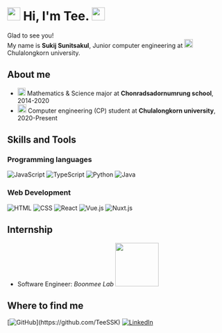 <h1><img src="https://slackmojis.com/emojis/61879-partyblob/download" width="30" /> Hi, I'm Tee. <img src="https://slackmojis.com/emojis/5197-party_blob/download" width="30" /></h1>

<p>Glad to see you! </br> My name is <strong>Sukij Sunitsakul</strong>, Junior computer engineering at <img src="https://slackmojis.com/emojis/28039-study/download" width="20" /> Chulalongkorn university. </p>

## About me
- <img src="https://slackmojis.com/emojis/50100-school2/download" width="18" /> Mathematics & Science major at __Chonradsadornumrung school__, 2014-2020
- <img src="https://slackmojis.com/emojis/54804-university/download" width="20" /> Computer engineering (CP) student at __Chulalongkorn university__, 2020-Present

## Skills and Tools

### Programming languages
![JavaScript](https://img.shields.io/badge/javascript-%23323330.svg?style=for-the-badge&logo=javascript&logoColor=%23F7DF1E)
![TypeScript](https://img.shields.io/badge/typescript-%23007ACC.svg?style=for-the-badge&logo=typescript&logoColor=white)
![Python](https://img.shields.io/badge/python-3670A0?style=for-the-badge&logo=python&logoColor=ffdd54)
![Java](https://img.shields.io/badge/java-%23ED8B00.svg?style=for-the-badge&logo=java&logoColor=white)

### Web Development
![HTML](https://img.shields.io/badge/HTML5-E34F26?style=for-the-badge&logo=html5&logoColor=white)
![CSS](https://img.shields.io/badge/CSS3-1572B6?style=for-the-badge&logo=css3&logoColor=white)
![React](https://img.shields.io/badge/react-%2320232a.svg?style=for-the-badge&logo=react&logoColor=%2361DAFB)
![Vue.js](https://img.shields.io/badge/vuejs-%2335495e.svg?style=for-the-badge&logo=vuedotjs&logoColor=%234FC08D)
![Nuxt.js](https://img.shields.io/badge/nuxtjs-00C58E?style=for-the-badge&logo=nuxtdotjs&logoColor=white)

## Internship
- Software Engineer: _Boonmee Lab_ <img src="https://cms.bml.meeboon.dev/uploads/large_BML_79a6bf48a3.png"  width="100"/>

## Where to find me
[![GitHub](https://img.shields.io/badge/GitHub-%2312100E.svg?&style=for-the-badge&logo=Github&logoColor=white")](https://github.com/TeeSSK)
[![LinkedIn](https://img.shields.io/badge/linkedin-%230077B5.svg?style=for-the-badge&logo=linkedin&logoColor=white)](https://www.linkedin.com/in/sukij-sunitsakul/)

<!--
**TeeSSK/TeeSSK** is a ✨ _special_ ✨ repository because its `README.md` (this file) appears on your GitHub profile.

Here are some ideas to get you started:

- 🔭 I’m currently working on ...
- 🌱 I’m currently learning ...
- 👯 I’m looking to collaborate on ...
- 🤔 I’m looking for help with ...
- 💬 Ask me about ...
- 📫 How to reach me: ...
- 😄 Pronouns: ...
- ⚡ Fun fact: ...
-->
